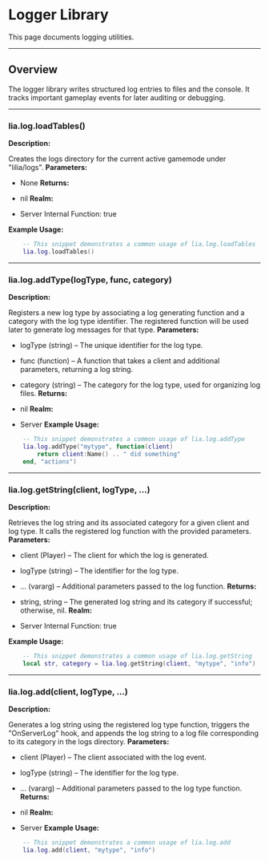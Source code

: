 # Logger Library

This page documents logging utilities.

---

## Overview

The logger library writes structured log entries to files and the console. It tracks important gameplay events for later auditing or debugging.

---

### lia.log.loadTables()

    
**Description:**

Creates the logs directory for the current active gamemode under "lilia/logs".
**Parameters:**

* None
**Returns:**

* nil
**Realm:**

* Server
    Internal Function:
    true
    
**Example Usage:**

```lua
    -- This snippet demonstrates a common usage of lia.log.loadTables
    lia.log.loadTables()
```

---


### lia.log.addType(logType, func, category)

    
**Description:**

Registers a new log type by associating a log generating function and a category with the log type identifier.
The registered function will be used later to generate log messages for that type.
**Parameters:**

* logType (string) – The unique identifier for the log type.
* func (function) – A function that takes a client and additional parameters, returning a log string.
* category (string) – The category for the log type, used for organizing log files.
**Returns:**

* nil
**Realm:**

* Server
**Example Usage:**

```lua
    -- This snippet demonstrates a common usage of lia.log.addType
    lia.log.addType("mytype", function(client)
        return client:Name() .. " did something"
    end, "actions")
```

---


### lia.log.getString(client, logType, ...)

    
**Description:**

Retrieves the log string and its associated category for a given client and log type.
It calls the registered log function with the provided parameters.
**Parameters:**

* client (Player) – The client for which the log is generated.
* logType (string) – The identifier for the log type.
* ... (vararg) – Additional parameters passed to the log function.
**Returns:**

* string, string – The generated log string and its category if successful; otherwise, nil.
**Realm:**

* Server
    Internal Function:
    true
    
**Example Usage:**

```lua
    -- This snippet demonstrates a common usage of lia.log.getString
    local str, category = lia.log.getString(client, "mytype", "info")
```

---


### lia.log.add(client, logType, ...)

    
**Description:**

Generates a log string using the registered log type function, triggers the "OnServerLog" hook,
and appends the log string to a log file corresponding to its category in the logs directory.
**Parameters:**

* client (Player) – The client associated with the log event.
* logType (string) – The identifier for the log type.
* ... (vararg) – Additional parameters passed to the log type function.
**Returns:**

* nil
**Realm:**

* Server
**Example Usage:**

```lua
    -- This snippet demonstrates a common usage of lia.log.add
    lia.log.add(client, "mytype", "info")
```
